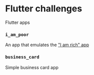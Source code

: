 # Flutter challenges

Flutter apps

### `i_am_poor`
An app that emulates the ["I am rich" app](https://en.wikipedia.org/wiki/I_Am_Rich)

### `business_card`
Simple business card app